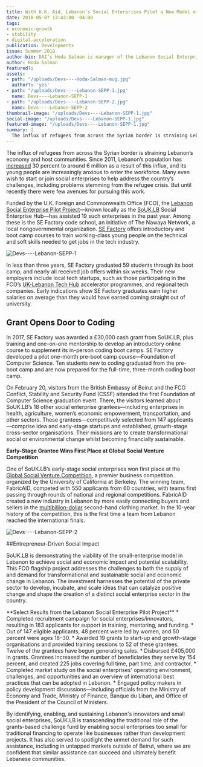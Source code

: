 ```yaml
---
title: With U.K. Aid, Lebanon’s Social Enterprises Pilot a New Model of Development
date: 2018-05-07 13:43:00 -04:00
tags:
- economic-growth
- stability
- digital-acceleration
publication: Developments
issue: Summer 2018
author-bio: DAI’s Hoda Salman is manager of the Lebanon Social Enterprise Pilot Project.
author: Hoda Salman
featured?: 
assets:
- path: "/uploads/Devs----Hoda-Salman-mug.jpg"
  author?: 'yes'
- path: "/uploads/Devs----Lebanon-SEPP-1.jpg"
  name: Devs----Lebanon-SEPP-1
- path: "/uploads/Devs----Lebanon-SEPP-2.jpg"
  name: Devs----Lebanon-SEPP-2
thumbnail-image: "/uploads/Devs----Lebanon-SEPP-1.jpg"
social-image: "/uploads/Devs----Lebanon-SEPP-1.jpg" 
featured-image: "/uploads/Devs----Lebanon-SEPP-1.jpg"
summary: |
  The influx of refugees from across the Syrian border is straining Lebanon’s economy and host communities. Since 2011, Lebanon’s population has [increased](https://data.worldbank.org/indicator/SP.POP.TOTL?locations=LB) 30 percent to around 6 million as a result of this influx, and its young people are increasingly anxious to enter the workforce.  
---
```


The influx of refugees from across the Syrian border is straining Lebanon’s economy and host communities. Since 2011, Lebanon’s population has [increased](https://data.worldbank.org/indicator/SP.POP.TOTL?locations=LB) 30 percent to around 6 million as a result of this influx, and its young people are increasingly anxious to enter the workforce. Many even wish to start or join social enterprises to help address the country’s challenges, including problems stemming from the refugee crisis. But until recently there were few avenues for pursuing this work.




Funded by the U.K. Foreign and Commonwealth Office (FCO), the [Lebanon Social Enterprise Pilot Project](https://www.dai.com/our-work/projects/lebanon-social-enterprise-pilot-project)—known locally as the [SoUK.LB](http://www.souklb.co/) Social Enterprise Hub—has assisted 19 such enterprises in the past year. Among these is the SE Factory code school, an initiative of The Nawaya Network, a local nongovernmental organization. [SE Factory](https://www.sefactory.io/) offers introductory and boot camp courses to train working-class young people on the technical and soft skills needed to get jobs in the tech industry. 

![Devs----Lebanon-SEPP-1](/uploads/Devs----Lebanon-SEPP-1.jpg "SE Factory founders Zeina Saab and Fadi Bizri. Photo: SE Factory.") 

In less than three years, SE Factory graduated 59 students through its boot camp, and nearly all received job offers within six weeks. Their new employers include local tech startups, such as those participating in the FCO’s [UK-Lebanon Tech Hub](https://www.uklebhub.com/) accelerator programmes, and regional tech companies. Early indications show SE Factory graduates earn higher salaries on average than they would have earned coming straight out of university.

## Grant Opens Door to Coding

In 2017, SE Factory was awarded a £30,000 cash grant from SoUK.LB, plus training and one-on-one mentorship to develop an introductory online course to supplement its in-person coding boot camps. SE Factory developed a pilot one-month pre-boot camp course—Foundation of Computer Science. Ten students new to coding graduated from the pre-boot camp and are now prepared for the full-time, three-month coding boot camp.

On February 20, visitors from the British Embassy of Beirut and the FCO Conflict, Stability and Security Fund (CSSF) attended the first Foundation of Computer Science graduation event. There, the visitors learned about SoUK.LB’s 18 other social enterprise grantees—including enterprises in health, agriculture, women’s economic empowerment, transportation, and other sectors. These grantees—competitively selected from 147 applicants—comprise idea and early-stage startups and established, growth-stage cross-sector organisations. Their missions are to create transformational social or environmental change whilst becoming financially sustainable.

<aside><p><strong>Early-Stage Grantee Wins First Place at Global Social Venture Competition</strong></p>
<p>One of SoUK.LB’s early-stage social enterprises won first place at the <a href="http://gsvc.org/">Global Social Venture Competition</a>, a premier business competition organized by the University of California at Berkeley. The winning team, FabricAID, competed with 550 applicants from 60 countries, with teams first passing through rounds of national and regional competitions. FabricAID created a new industry in Lebanon by more easily connecting buyers and sellers in the <a href="https://www.forbes.com/sites/richardkestenbaum/2017/04/11/fashion-retailers-have-to-adapt-to-deal-with-secondhand-clothes-sold-online/#4a468cbd1a7f">multibillion-dollar</a> second-hand clothing market. In the 10-year history of the competition, this is the first time a team from Lebanon reached the international finals.</p>
</aside>

![Devs----Lebanon-SEPP-2](/uploads/Devs----Lebanon-SEPP-2.jpg "FabricAID CEO Omar Itani accepting first prize at the Global Social Venture Competition finals in Milan, Italy.") 

##Entrepreneur-Driven Social Impact

SoUK.LB is demonstrating the viability of the small-enterprise model in Lebanon to achieve social and economic impact and potential scalability. This FCO flagship project addresses the challenges to both the supply of and demand for transformational and sustainable social and economic change in Lebanon. The investment harnesses the potential of the private sector to develop, incubate, and scale ideas that can catalyze positive change and shape the creation of a distinct social enterprise sector in the country.

<aside>**Select Results from the Lebanon Social Enterprise Pilot Project**
* Completed recruitment campaign for social enterprises/innovators, resulting in 183 applicants for support in training, mentoring, and funding.
* Out of 147 eligible applicants, 48 percent were led by women, and 50 percent were ages 18–30.
* Awarded 19 grants to start-up and growth-stage organisations and provided training sessions to 52 of these grantees. Twelve of the grantees have begun generating sales.
* Disbursed £405,000 in grants. Grantees increased the number of beneficiaries they serve by 154 percent, and created 225 jobs covering full time, part time, and contractor.
* Completed market study on the social enterprises' operating environment, challenges, and opportunities and an overview of international best practices that can be adopted in Lebanon.
* Engaged policy makers in policy development discussions—including officials from the Ministry of Economy and Trade, Ministry of Finance, Banque du Liban, and Office of the President of the Council of Ministers.</aside>

By identifying, enabling, and sustaining Lebanon's innovators and small social enterprises, SoUK.LB is transcending the traditional role of the grants-based challenge fund by enabling social enterprises too small for traditional financing to operate like businesses rather than development projects. It has also served to spotlight the unmet demand for such assistance, including in untapped markets outside of Beirut, where we are confident that similar assistance can succeed and ultimately benefit Lebanese communities.
